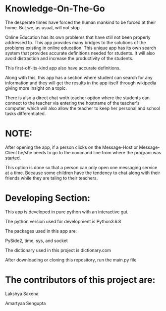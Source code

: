 # Knowledge-On-The-Go
The desperate times have forced the human mankind to be forced at their home. But we, as usual, will not stop.

Online Education has its own problems that have still not been properly addressed to. This app provides many bridges to the solutions of the problems existing in online education. This unique app has its own search system that provides accurate definitions needed for students. It will also avoid distraction and increase the productivity of the students.

This first-off-its-kind app also have accurate definitions.

Along with this, this app has a section where student can search for any information and they will get the results in the app itself through wikipedia giving more insight on a topic.

There is also a direct chat woth teacher option where the students can connect to the teacher via entering the hostname of the teacher's computer, which will also allow the teacher to keep her personal and school tasks differentiated.


# NOTE: 

After opening the app, if a person clicks on the Message-Host or Message-Client he/she needs to go to the command line from where the program was started.

This option is done so that a person can only open one messaging service at a time. Because some children have the tendency to chat along with their friends while they are taling to their teachers.

# Developing Section:

This app is developed in pure python with an interactive gui.

The python version used for development is Python3.6.8

The packages used in this app are:

PySide2,
time,
sys, and
socket

The dictionary used in this project is dictionary.com

After downloading or cloning this repository, run the main.py file


# The contributors of this project are:

Lakshya Saxena

Amartyaa Sengupta
